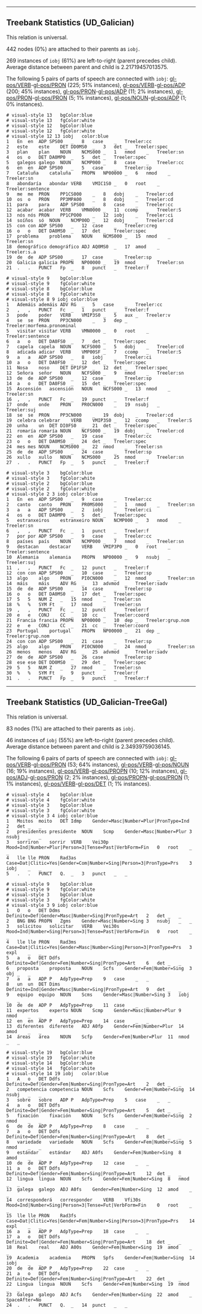 

--------------------------------------------------------------------------------

## Treebank Statistics (UD_Galician)

This relation is universal.

442 nodes (0%) are attached to their parents as `iobj`.

269 instances of `iobj` (61%) are left-to-right (parent precedes child).
Average distance between parent and child is 2.21719457013575.

The following 5 pairs of parts of speech are connected with `iobj`: [gl-pos/VERB]()-[gl-pos/PRON]() (225; 51% instances), [gl-pos/VERB]()-[gl-pos/ADP]() (200; 45% instances), [gl-pos/PRON]()-[gl-pos/ADP]() (11; 2% instances), [gl-pos/PRON]()-[gl-pos/PRON]() (5; 1% instances), [gl-pos/NOUN]()-[gl-pos/ADP]() (1; 0% instances).


~~~ conllu
# visual-style 13	bgColor:blue
# visual-style 13	fgColor:white
# visual-style 12	bgColor:blue
# visual-style 12	fgColor:white
# visual-style 12 13 iobj	color:blue
1	En	en	ADP	SPS00	_	8	case	_	Treeler:cc
2	este	este	DET	DD0MS0	_	3	det	_	Treeler:spec
3	plan	plan	NOUN	NCMS000	_	1	nmod	_	Treeler:sn
4	os	o	DET	DA0MP0	_	5	det	_	Treeler:spec
5	galegos	galego	NOUN	NCMP000	_	8	case	_	Treeler:cc
6	en	en	ADP	SPS00	_	5	case	_	Treeler:sp
7	Cataluña	cataluña	PROPN	NP00000	_	6	nmod	_	Treeler:sn
8	abondaría	abondar	VERB	VMIC1S0	_	0	root	_	Treeler:sentence
9	me	me	PRON	PP1CS000	_	8	dobj	_	Treeler:cd
10	os	o	PRON	PP3MPA00	_	8	dobj	_	Treeler:cd
11	para	para	ADP	SPS00	_	8	case	_	Treeler:cc
12	acabar	acabar	VERB	VMN0000	_	11	ccomp	_	Treeler:S
13	nós	nós	PRON	PP1CPO00	_	12	iobj	_	Treeler:ci
14	soíños	só	NOUN	NCMP00D	_	12	dobj	_	Treeler:cd
15	con	con	ADP	SPS00	_	12	case	_	Treeler:creg
16	o	o	DET	DA0MS0	_	17	det	_	Treeler:spec
17	problema	problema	NOUN	NCMS000	_	15	nmod	_	Treeler:sn
18	demográfico	demográfico	ADJ	AQ0MS0	_	17	amod	_	Treeler:s.a
19	de	de	ADP	SPS00	_	17	case	_	Treeler:sp
20	Galicia	galicia	PROPN	NP00000	_	19	nmod	_	Treeler:sn
21	.	.	PUNCT	Fp	_	8	punct	_	Treeler:f

~~~


~~~ conllu
# visual-style 9	bgColor:blue
# visual-style 9	fgColor:white
# visual-style 8	bgColor:blue
# visual-style 8	fgColor:white
# visual-style 8 9 iobj	color:blue
1	Ademáis	ademáis	ADV	RG	_	5	case	_	Treeler:cc
2	,	,	PUNCT	Fc	_	1	punct	_	Treeler:f
3	pode	poder	VERB	VMIP3S0	_	5	aux	_	Treeler:v
4	se	se	PRON	PP3CN000	_	3	dep	_	Treeler:morfema.pronominal
5	visitar	visitar	VERB	VMN0000	_	0	root	_	Treeler:sentence
6	a	o	DET	DA0FS0	_	7	det	_	Treeler:spec
7	capela	capela	NOUN	NCFS000	_	5	dobj	_	Treeler:cd
8	adicada	adicar	VERB	VMP00SF	_	7	ccomp	_	Treeler:S
9	a	a	ADP	SPS00	_	8	iobj	_	Treeler:ci
10	a	o	DET	DA0FS0	_	12	det	_	Treeler:spec
11	Nosa	noso	DET	DP1FSP	_	12	det	_	Treeler:spec
12	Señora	señor	NOUN	NCFS000	_	9	nmod	_	Treeler:sn
13	de	de	ADP	SPS00	_	12	case	_	Treeler:sp
14	a	o	DET	DA0FS0	_	15	det	_	Treeler:spec
15	Ascensión	ascensión	NOUN	NCFS000	_	13	nmod	_	Treeler:sn
16	,	,	PUNCT	Fc	_	19	punct	_	Treeler:f
17	onde	onde	PRON	PR0CN000	_	19	nsubj	_	Treeler:suj
18	se	se	PRON	PP3CN000	_	19	dobj	_	Treeler:cd
19	celebra	celebrar	VERB	VMIP3S0	_	12	ccomp	_	Treeler:S
20	unha	un	DET	DI0FS0	_	21	det	_	Treeler:spec
21	romaría	romaría	NOUN	NCFS000	_	19	dobj	_	Treeler:cd
22	en	en	ADP	SPS00	_	19	case	_	Treeler:cc
23	o	o	DET	DA0MS0	_	24	det	_	Treeler:spec
24	mes	mes	NOUN	NCMS000	_	22	nmod	_	Treeler:sn
25	de	de	ADP	SPS00	_	24	case	_	Treeler:sp
26	xullo	xullo	NOUN	NCMS000	_	25	nmod	_	Treeler:sn
27	.	.	PUNCT	Fp	_	5	punct	_	Treeler:f

~~~


~~~ conllu
# visual-style 3	bgColor:blue
# visual-style 3	fgColor:white
# visual-style 2	bgColor:blue
# visual-style 2	fgColor:white
# visual-style 2 3 iobj	color:blue
1	En	en	ADP	SPS00	_	9	case	_	Treeler:cc
2	canto	canto	PRON	PR0MS000	_	1	nmod	_	Treeler:sn
3	a	a	ADP	SPS00	_	2	iobj	_	Treeler:ci
4	os	o	DET	DA0MP0	_	5	det	_	Treeler:spec
5	estranxeiros	estranxeiro	NOUN	NCMP000	_	3	nmod	_	Treeler:sn
6	,	,	PUNCT	Fc	_	1	punct	_	Treeler:f
7	por	por	ADP	SPS00	_	9	case	_	Treeler:cc
8	países	país	NOUN	NCMP000	_	7	nmod	_	Treeler:sn
9	destacan	destacar	VERB	VMIP3P0	_	0	root	_	Treeler:sentence
10	Alemania	alemania	PROPN	NP00000	_	9	nsubj	_	Treeler:suj
11	,	,	PUNCT	Fc	_	12	punct	_	Treeler:f
12	con	con	ADP	SPS00	_	10	case	_	Treeler:sp
13	algo	algo	PRON	PI0CN000	_	12	nmod	_	Treeler:sn
14	máis	máis	ADV	RG	_	13	advmod	_	Treeler:sadv
15	de	de	ADP	SPS00	_	14	case	_	Treeler:sp
16	o	o	DET	DA0MS0	_	17	det	_	Treeler:spec
17	5	5	NUM	Z	_	15	nmod	_	Treeler:sn
18	%	%	SYM	Ft	_	17	nmod	_	Treeler:sn
19	,	,	PUNCT	Fc	_	12	punct	_	Treeler:f
20	e	e	CONJ	CC	_	10	cc	_	Treeler:coord
21	Francia	francia	PROPN	NP00000	_	10	dep	_	Treeler:grup.nom
22	e	e	CONJ	CC	_	21	cc	_	Treeler:coord
23	Portugal	portugal	PROPN	NP00000	_	21	dep	_	Treeler:grup.nom
24	con	con	ADP	SPS00	_	21	case	_	Treeler:sp
25	algo	algo	PRON	PI0CN000	_	24	nmod	_	Treeler:sn
26	menos	menos	ADV	RG	_	25	advmod	_	Treeler:sadv
27	de	de	ADP	SPS00	_	26	case	_	Treeler:sp
28	ese	ese	DET	DD0MS0	_	29	det	_	Treeler:spec
29	5	5	NUM	Z	_	27	nmod	_	Treeler:sn
30	%	%	SYM	Ft	_	9	punct	_	Treeler:f
31	.	.	PUNCT	Fp	_	9	punct	_	Treeler:f

~~~




--------------------------------------------------------------------------------

## Treebank Statistics (UD_Galician-TreeGal)

This relation is universal.

83 nodes (1%) are attached to their parents as `iobj`.

46 instances of `iobj` (55%) are left-to-right (parent precedes child).
Average distance between parent and child is 2.34939759036145.

The following 6 pairs of parts of speech are connected with `iobj`: [gl-pos/VERB]()-[gl-pos/PRON]() (53; 64% instances), [gl-pos/VERB]()-[gl-pos/NOUN]() (16; 19% instances), [gl-pos/VERB]()-[gl-pos/PROPN]() (10; 12% instances), [gl-pos/ADJ]()-[gl-pos/PRON]() (2; 2% instances), [gl-pos/PROPN]()-[gl-pos/PRON]() (1; 1% instances), [gl-pos/VERB]()-[gl-pos/DET]() (1; 1% instances).


~~~ conllu
# visual-style 4	bgColor:blue
# visual-style 4	fgColor:white
# visual-style 3	bgColor:blue
# visual-style 3	fgColor:white
# visual-style 3 4 iobj	color:blue
1	Moitos	moito	DET	Idmp	Gender=Masc|Number=Plur|PronType=Ind	2	det	_	_
2	presidentes	presidente	NOUN	Scmp	Gender=Masc|Number=Plur	3	nsubj	_	_
3	sorriron	sorrir	VERB	Vei30p	Mood=Ind|Number=Plur|Person=3|Tense=Past|VerbForm=Fin	0	root	_	_
4	lle	lle	PRON	Rad3as	Case=Dat|Clitic=Yes|Gender=Com|Number=Sing|Person=3|PronType=Prs	3	iobj	_	_
5	.	.	PUNCT	Q.	_	3	punct	_	_

~~~


~~~ conllu
# visual-style 9	bgColor:blue
# visual-style 9	fgColor:white
# visual-style 3	bgColor:blue
# visual-style 3	fgColor:white
# visual-style 3 9 iobj	color:blue
1	O	o	DET	Ddms	Definite=Def|Gender=Masc|Number=Sing|PronType=Art	2	det	_	_
2	BNG	BNG	PROPN	Zgms	Gender=Masc|Number=Sing	3	nsubj	_	_
3	solicitou	solicitar	VERB	Vei30s	Mood=Ind|Number=Sing|Person=3|Tense=Past|VerbForm=Fin	0	root	_	_
4	lle	lle	PRON	Rad3ms	Case=Dat|Clitic=Yes|Gender=Masc|Number=Sing|Person=3|PronType=Prs	3	expl	_	_
5	a	o	DET	Ddfs	Definite=Def|Gender=Fem|Number=Sing|PronType=Art	6	det	_	_
6	proposta	proposta	NOUN	Scfs	Gender=Fem|Number=Sing	3	obj	_	_
7	a	a	ADP	P	AdpType=Prep	9	case	_	_
8	un	un	DET	Dims	Definite=Ind|Gender=Masc|Number=Sing|PronType=Art	9	det	_	_
9	equipo	equipo	NOUN	Scms	Gender=Masc|Number=Sing	3	iobj	_	_
10	de	de	ADP	P	AdpType=Prep	11	case	_	_
11	expertos	experto	NOUN	Scmp	Gender=Masc|Number=Plur	9	nmod	_	_
12	en	en	ADP	P	AdpType=Prep	14	case	_	_
13	diferentes	diferente	ADJ	A0fp	Gender=Fem|Number=Plur	14	amod	_	_
14	áreas	área	NOUN	Scfp	Gender=Fem|Number=Plur	11	nmod	_	_

~~~


~~~ conllu
# visual-style 19	bgColor:blue
# visual-style 19	fgColor:white
# visual-style 14	bgColor:blue
# visual-style 14	fgColor:white
# visual-style 14 19 iobj	color:blue
1	A	o	DET	Ddfs	Definite=Def|Gender=Fem|Number=Sing|PronType=Art	2	det	_	_
2	competencia	competencia	NOUN	Scfs	Gender=Fem|Number=Sing	14	nsubj	_	_
3	sobre	sobre	ADP	P	AdpType=Prep	5	case	_	_
4	a	o	DET	Ddfs	Definite=Def|Gender=Fem|Number=Sing|PronType=Art	5	det	_	_
5	fixación	fixación	NOUN	Scfs	Gender=Fem|Number=Sing	2	nmod	_	_
6	de	de	ADP	P	AdpType=Prep	8	case	_	_
7	a	o	DET	Ddfs	Definite=Def|Gender=Fem|Number=Sing|PronType=Art	8	det	_	_
8	variedade	variedade	NOUN	Scfs	Gender=Fem|Number=Sing	5	nmod	_	_
9	estándar	estándar	ADJ	A0fs	Gender=Fem|Number=Sing	8	amod	_	_
10	de	de	ADP	P	AdpType=Prep	12	case	_	_
11	a	o	DET	Ddfs	Definite=Def|Gender=Fem|Number=Sing|PronType=Art	12	det	_	_
12	lingua	lingua	NOUN	Scfs	Gender=Fem|Number=Sing	8	nmod	_	_
13	galega	galego	ADJ	A0fs	Gender=Fem|Number=Sing	12	amod	_	_
14	corresponderá	corresponder	VERB	Vfi30s	Mood=Ind|Number=Sing|Person=3|Tense=Fut|VerbForm=Fin	0	root	_	_
15	lle	lle	PRON	Rad3fs	Case=Dat|Clitic=Yes|Gender=Fem|Number=Sing|Person=3|PronType=Prs	14	expl	_	_
16	a	a	ADP	P	AdpType=Prep	18	case	_	_
17	a	o	DET	Ddfs	Definite=Def|Gender=Fem|Number=Sing|PronType=Art	18	det	_	_
18	Real	real	ADJ	A00s	Gender=Fem|Number=Sing	19	amod	_	_
19	Academia	academia	PROPN	Spfs	Gender=Fem|Number=Sing	14	iobj	_	_
20	de	de	ADP	P	AdpType=Prep	22	case	_	_
21	a	o	DET	Ddfs	Definite=Def|Gender=Fem|Number=Sing|PronType=Art	22	det	_	_
22	Lingua	lingua	NOUN	Scfs	Gender=Fem|Number=Sing	19	nmod	_	_
23	Galega	galego	ADJ	Acfs	Gender=Fem|Number=Sing	22	amod	_	SpaceAfter=No
24	.	.	PUNCT	Q.	_	14	punct	_	_

~~~


